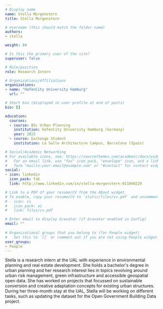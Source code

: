 ```yaml
---
# Display name
name: Stella Morgenstern
title: Stella Morgenstern

# Username (this should match the folder name)
authors:
- stella

weight: 84

# Is this the primary user of the site?
superuser: false

# Role/position
role: Research Intern

# Organizations/Affiliations
organizations:
- name: "HafenCity University Hamburg"
  url: ""

# Short bio (displayed in user profile at end of posts)
bio: []

education:
  courses:
  - course: BSc Urban Planning
    institution: HafenCity University Hamburg (Germany)
    year: 2023
  - course: Exchange Student
    institution: La Salle Architecture Campus, Barcelona (Spain)

# Social/Academic Networking
# For available icons, see: https://sourcethemes.com/academic/docs/widgets/#icons
#   For an email link, use "fas" icon pack, "envelope" icon, and a link in the
#   form "mailto:your-email@example.com" or "#contact" for contact widget.
social:
- icon: linkedin
  icon_pack: fab
  link: http://www.linkedin.com/in/stella-morgenstern-011840229

# Link to a PDF of your resume/CV from the About widget.
# To enable, copy your resume/CV to `static/files/cv.pdf` and uncomment the lines below.  
# - icon: cv
#   icon_pack: ai
#   link: files/cv.pdf

# Enter email to display Gravatar (if Gravatar enabled in Config)
email: ""
  
# Organizational groups that you belong to (for People widget)
#   Set this to `[]` or comment out if you are not using People widget.  
user_groups:
- People
---
```


Stella is a research intern at the UAL with experience in environmental planning and real estate development.
She holds a bachelor's degree in urban planning and her research interest lies in topics revolving around urban risk management, green infrastructure and accessible geospatial open data.
She has worked on projects that focussed on sustainable conversion and creative adaptation concepts for existing urban structures.
During her three-month stay at the UAL, Stella will be working on different tasks, such as updating the dataset for the Open Government Building Data project.
